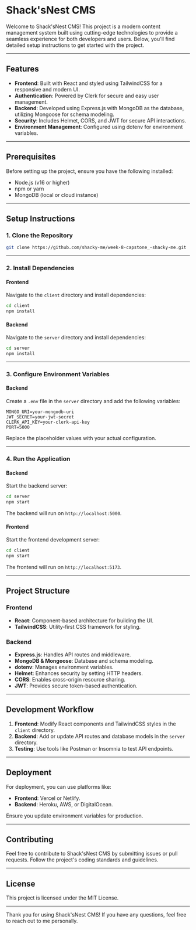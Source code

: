 # Shack'sNest CMS

Welcome to Shack'sNest CMS! This project is a modern content management system built using cutting-edge technologies to provide a seamless experience for both developers and users. Below, you'll find detailed setup instructions to get started with the project.

---

## Features

- **Frontend**: Built with React and styled using TailwindCSS for a responsive and modern UI.
- **Authentication**: Powered by Clerk for secure and easy user management.
- **Backend**: Developed using Express.js with MongoDB as the database, utilizing Mongoose for schema modeling.
- **Security**: Includes Helmet, CORS, and JWT for secure API interactions.
- **Environment Management**: Configured using dotenv for environment variables.

---

## Prerequisites

Before setting up the project, ensure you have the following installed:

- Node.js (v16 or higher)
- npm or yarn
- MongoDB (local or cloud instance)

---

## Setup Instructions

### 1. Clone the Repository

```bash
git clone https://github.com/shacky-me/week-8-capstone_-shacky-me.git
```

---

### 2. Install Dependencies

#### Frontend

Navigate to the `client` directory and install dependencies:

```bash
cd client
npm install
```

#### Backend

Navigate to the `server` directory and install dependencies:

```bash
cd server
npm install
```

---

### 3. Configure Environment Variables

#### Backend

Create a `.env` file in the `server` directory and add the following variables:

```env
MONGO_URI=your-mongodb-uri
JWT_SECRET=your-jwt-secret
CLERK_API_KEY=your-clerk-api-key
PORT=5000
```

Replace the placeholder values with your actual configuration.

---

### 4. Run the Application

#### Backend

Start the backend server:

```bash
cd server
npm start
```

The backend will run on `http://localhost:5000`.

#### Frontend

Start the frontend development server:

```bash
cd client
npm start
```

The frontend will run on `http://localhost:5173`.

---

## Project Structure

### Frontend

- **React**: Component-based architecture for building the UI.
- **TailwindCSS**: Utility-first CSS framework for styling.

### Backend

- **Express.js**: Handles API routes and middleware.
- **MongoDB & Mongoose**: Database and schema modeling.
- **dotenv**: Manages environment variables.
- **Helmet**: Enhances security by setting HTTP headers.
- **CORS**: Enables cross-origin resource sharing.
- **JWT**: Provides secure token-based authentication.

---

## Development Workflow

1. **Frontend**: Modify React components and TailwindCSS styles in the `client` directory.
2. **Backend**: Add or update API routes and database models in the `server` directory.
3. **Testing**: Use tools like Postman or Insomnia to test API endpoints.

---

## Deployment

For deployment, you can use platforms like:

- **Frontend**: Vercel or Netlify.
- **Backend**: Heroku, AWS, or DigitalOcean.

Ensure you update environment variables for production.

---

## Contributing

Feel free to contribute to Shack'sNest CMS by submitting issues or pull requests. Follow the project's coding standards and guidelines.

---

## License

This project is licensed under the MIT License.

---

Thank you for using Shack'sNest CMS! If you have any questions, feel free to reach out to me personally.
